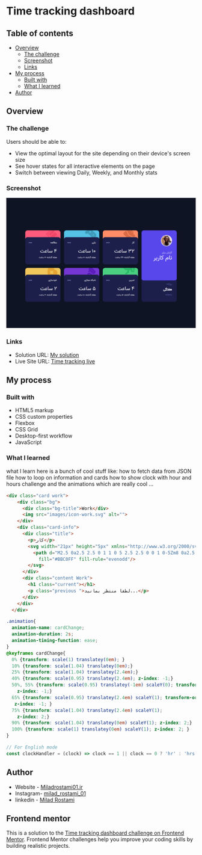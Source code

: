 # Time tracking dashboard

## Table of contents

- [Overview](#overview)
  - [The challenge](#the-challenge)
  - [Screenshot](#screenshot)
  - [Links](#links)
- [My process](#my-process)
  - [Built with](#built-with)
  - [What I learned](#what-i-learned)
- [Author](#author)

## Overview

### The challenge

Users should be able to:

- View the optimal layout for the site depending on their device's screen size
- See hover states for all interactive elements on the page
- Switch between viewing Daily, Weekly, and Monthly stats

### Screenshot

![](./design/ScreenShot.png)

### Links

- Solution URL: [My solution](https://github.com/MiladRostami01/Time-tracking-dashboard)
- Live Site URL: [Time tracking live](https://time-tracking-dashboard-xi.vercel.app/)

## My process

### Built with

- HTML5 markup
- CSS custom properties
- Flexbox
- CSS Grid
- Desktop-first workflow
- JavaScript

### What I learned

what I learn here is a bunch of cool stuff like:
how to fetch data from JSON file
how to loop on information and cards
how to show clock with hour and hours challenge
and the animations which are really cool ...

```html
<div class="card work">
    <div class="bg">
      <div class="bg-title">Work</div>
      <img src="images/icon-work.svg" alt="">
    </div>
    <div class="card-info">
      <div class="title">
        <p>کار</p>
        <svg width="21px" height="5px" xmlns="http://www.w3.org/2000/svg">
          <path d="M2.5 0a2.5 2.5 0 1 1 0 5 2.5 2.5 0 0 1 0-5Zm8 0a2.5 2.5 0 1 1 0 5 2.5 2.5 0 0 1 0-5Zm8 0a2.5 2.5 0 1 1 0 5 2.5 2.5 0 0 1 0-5Z"
            fill="#BBC0FF" fill-rule="evenodd"/>  
        </svg>
      </div>
      <div class="content Work">
        <h1 class="current"></h1>
        <p class="previous ">لطفا منتظر بمانید...</p>
      </div>
    </div>
  </div>
```
```css
.animation{
  animation-name: cardChange;
  animation-duration: 2s;
  animation-timing-function: ease;
}
@keyframes cardChange{
  0% {transform: scale(1) translatey(0em); }
  10% {transform: scale(1.04) translatey(0em);}
  25% {transform: scale(1.04) translatey(2.4em);}
  40% {transform: scale(0.95) translatey(2.4em); z-index: -1;}
  50%, 55% {transform: scale(0.95) translatey(-1em) scaleY(0); transform-origin: top;
    z-index: -1;}
  65% {transform: scale(0.95) translatey(2.4em) scaleY(1); transform-origin: top;
   z-index: -1; }
  75% {transform: scale(1.04) translatey(2.4em) scaleY(1);
    z-index: 2;}
  90% {transform: scale(1.04) translatey(0em) scaleY(1); z-index: 2;}
  100% {transform: scale(1) translatey(0em) scaleY(1); z-index: 2; }
}
```
```js
// For English mode
const clockHandler = (clock) => clock == 1 || clock == 0 ? 'hr' : 'hrs'
```

## Author

- Website - [Miladrostami01.ir](https://miladrostami01.ir/)
- Instagram- [milad_rostami_01](https://www.instagram.com/milad_rostami_01/)
- linkedin - [Milad Rostami](https://www.linkedin.com/in/miladrostami01/)

## Frontend mentor 
  This is a solution to the [Time tracking dashboard challenge on Frontend Mentor](https://www.frontendmentor.io/challenges/time-tracking-dashboard-UIQ7167Jw). Frontend Mentor challenges help you improve your coding skills by building realistic projects. 